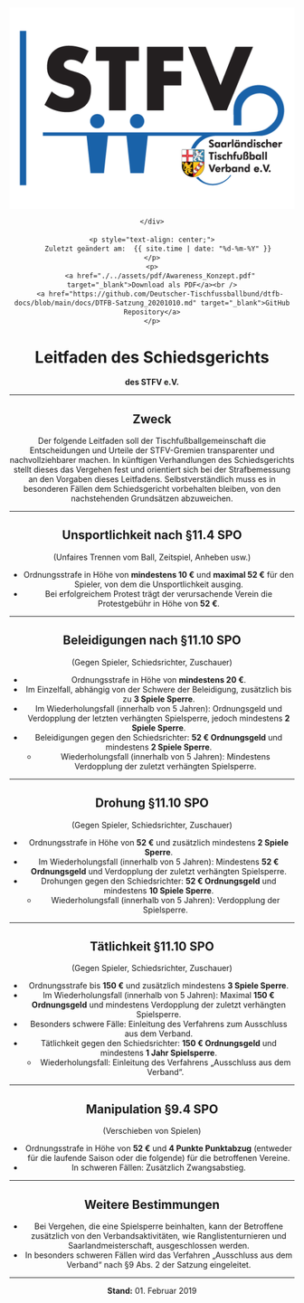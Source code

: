 <div class="html-only" style="text-align: center;">
    <div class="title" style="text-align: center;">
        <img src="images/STFV-LOGO.png" alt="STFV Logo" style="display: block; margin: 0 auto;" />
        
    </div>

    <p style="text-align: center;">
       Zuletzt geändert am:  {{ site.time | date: "%d-%m-%Y" }}
    </p>
    <p>
        <a href="./../assets/pdf/Awareness_Konzept.pdf" target="_blank">Download als PDF</a><br />
        <a href="https://github.com/Deutscher-Tischfussballbund/dtfb-docs/blob/main/docs/DTFB-Satzung_20201010.md" target="_blank">GitHub Repository</a>
    </p>
</div>

# Leitfaden des Schiedsgerichts

**des STFV e.V.**

---

## Zweck

Der folgende Leitfaden soll der Tischfußballgemeinschaft die Entscheidungen und Urteile der STFV-Gremien transparenter und nachvollziehbarer machen. In künftigen Verhandlungen des Schiedsgerichts stellt dieses das Vergehen fest und orientiert sich bei der Strafbemessung an den Vorgaben dieses Leitfadens. Selbstverständlich muss es in besonderen Fällen dem Schiedsgericht vorbehalten bleiben, von den nachstehenden Grundsätzen abzuweichen.

---

## Unsportlichkeit nach §11.4 SPO

(Unfaires Trennen vom Ball, Zeitspiel, Anheben usw.)

- Ordnungsstrafe in Höhe von **mindestens 10 €** und **maximal 52 €** für den Spieler, von dem die Unsportlichkeit ausging.
- Bei erfolgreichem Protest trägt der verursachende Verein die Protestgebühr in Höhe von **52 €**.

---

## Beleidigungen nach §11.10 SPO

(Gegen Spieler, Schiedsrichter, Zuschauer)

- Ordnungsstrafe in Höhe von **mindestens 20 €**.
- Im Einzelfall, abhängig von der Schwere der Beleidigung, zusätzlich bis zu **3 Spiele Sperre**.
- Im Wiederholungsfall (innerhalb von 5 Jahren): Ordnungsgeld und Verdopplung der letzten verhängten Spielsperre, jedoch mindestens **2 Spiele Sperre**.
- Beleidigungen gegen den Schiedsrichter: **52 € Ordnungsgeld** und mindestens **2 Spiele Sperre**.
  - Wiederholungsfall (innerhalb von 5 Jahren): Mindestens Verdopplung der zuletzt verhängten Spielsperre.

---

## Drohung §11.10 SPO

(Gegen Spieler, Schiedsrichter, Zuschauer)

- Ordnungsstrafe in Höhe von **52 €** und zusätzlich mindestens **2 Spiele Sperre**.
- Im Wiederholungsfall (innerhalb von 5 Jahren): Mindestens **52 € Ordnungsgeld** und Verdopplung der zuletzt verhängten Spielsperre.
- Drohungen gegen den Schiedsrichter: **52 € Ordnungsgeld** und mindestens **10 Spiele Sperre**.
  - Wiederholungsfall (innerhalb von 5 Jahren): Verdopplung der Spielsperre.

---

## Tätlichkeit §11.10 SPO

(Gegen Spieler, Schiedsrichter, Zuschauer)

- Ordnungsstrafe bis **150 €** und zusätzlich mindestens **3 Spiele Sperre**.
- Im Wiederholungsfall (innerhalb von 5 Jahren): Maximal **150 € Ordnungsgeld** und mindestens Verdopplung der zuletzt verhängten Spielsperre.
- Besonders schwere Fälle: Einleitung des Verfahrens zum Ausschluss aus dem Verband.
- Tätlichkeit gegen den Schiedsrichter: **150 € Ordnungsgeld** und mindestens **1 Jahr Spielsperre**.
  - Wiederholungsfall: Einleitung des Verfahrens „Ausschluss aus dem Verband“.

---

## Manipulation §9.4 SPO

(Verschieben von Spielen)

- Ordnungsstrafe in Höhe von **52 €** und **4 Punkte Punktabzug** (entweder für die laufende Saison oder die folgende) für die betroffenen Vereine.
- In schweren Fällen: Zusätzlich Zwangsabstieg.

---

## Weitere Bestimmungen

- Bei Vergehen, die eine Spielsperre beinhalten, kann der Betroffene zusätzlich von den Verbandsaktivitäten, wie Ranglistenturnieren und Saarlandmeisterschaft, ausgeschlossen werden.
- In besonders schweren Fällen wird das Verfahren „Ausschluss aus dem Verband“ nach §9 Abs. 2 der Satzung eingeleitet.

---

**Stand:** 01. Februar 2019
